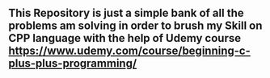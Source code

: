## This Repository is just a simple bank of all the problems am solving in order to brush my Skill on CPP language with the help of Udemy course https://www.udemy.com/course/beginning-c-plus-plus-programming/
